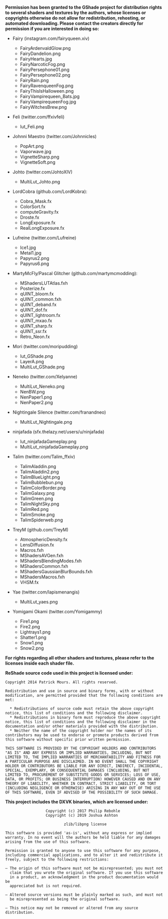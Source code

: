 **Permission has been granted to the GShade project for distribution rights to several shaders and textures by the authors, whose licenses or copyrights otherwise do not allow for redistribution, rehosting, or automated downloading. Please contact the creators directly for permission if you are interested in doing so:**

* Fairy (instagram.com/fairyqueen.xiv)
  * FairyArdenvaldGlow.png
  * FairyDandelion.png
  * FairyHearts.jpg
  * FairyNarcoticFog.png
  * FairyPersephone01.png
  * FairyPersephone02.png
  * FairyRain.png
  * FairyRavenqueenFog.png
  * FairyThisIsHalloween.png
  * FairyVampirequeen_Bats.jpg
  * FairyVampirequeenFog.jpg
  * FairyWitchesBrew.png

* Feli (twitter.com/ffxivfeli)
  * lut_Feli.png

* Johnni Maestro (twitter.com/Johnnicles)
  * PopArt.png
  * Vaporwave.jpg
  * VignetteSharp.png
  * VignetteSoft.png

* Johto (twitter.com/JohtoXIV)
  * MultiLut_Johto.png

* LordCobra (github.com/LordKobra):
  * Cobra_Mask.fx
  * ColorSort.fx
  * computeGravity.fx
  * Droste.fx
  * LongExposure.fx
  * RealLongExposure.fx

* Lufreine (twitter.com/Lufreine)
  * Ice1.jpg
  * Metal1.jpg
  * Papyrus2.png
  * Papyrus6.png

* MartyMcFly/Pascal Glitcher (github.com/martymcmodding):
  * MShadersLUTAtlas.fxh
  * Posterize.fx
  * qUINT_bloom.fx
  * qUINT_common.fxh
  * qUINT_deband.fx
  * qUINT_dof.fx
  * qUINT_lightroom.fx
  * qUINT_mxao.fx
  * qUINT_sharp.fx
  * qUINT_ssr.fx
  * Retro_Neon.fx

* Mori (twitter.com/moripudding)
  * lut_GShade.png
  * LayerA.png
  * MultiLut_GShade.png

* Neneko (twitter.com/Xelyanne)
  * MultiLut_Neneko.png
  * NenBW.png
  * NenPaper1.png
  * NenPaper2.png

* Nightingale Silence (twitter.com/franandneo)
  * MultiLut_Nightingale.png

* ninjafada (sfx.thelazy.net/users/u/ninjafada)
  * lut_ninjafadaGameplay.png
  * MultiLut_ninjafadaGameplay.png

* Talim (twitter.com/Talim_ffxiv)
  * TalimAladdin.png
  * TalimAladdin2.png
  * TalimBlueLight.png
  * TalimBubblebun.png
  * TalimColorBorder.png
  * TalimGalaxy.png
  * TalimGreen.png
  * TalimNightSky.png
  * TalimRed.png
  * TalimSmoke.png
  * TalimSpiderweb.png

* TreyM (github.com/TreyM)
  * AtmosphericDensity.fx
  * LensDiffusion.fx
  * Macros.fxh
  * MShadersAVGen.fxh
  * MShadersBlendingModes.fxh
  * MShadersCommon.fxh
  * MShadersGaussianBlurBounds.fxh
  * MShadersMacros.fxh
  * VHSM.fx

* Yae (twitter.com/lapismenangis)
  * MultiLut_yaes.png

* Yomigami Okami (twitter.com/Yomigammy)
  * Fire1.png
  * Fire2.png
  * Lightrays1.png
  * Shatter1.png
  * Snow1.png
  * Snow2.png

**For rights regarding all other shaders and textures, please refer to the licenses inside each shader file.**


**ReShade source code used in this project is licensed under:**
```
Copyright 2014 Patrick Mours. All rights reserved.

Redistribution and use in source and binary forms, with or without modification, are permitted provided that the following conditions are met:

  * Redistributions of source code must retain the above copyright notice, this list of conditions and the following disclaimer.
  * Redistributions in binary form must reproduce the above copyright notice, this list of conditions and the following disclaimer in the documentation and/or other materials provided with the distribution.
  * Neither the name of the copyright holder nor the names of its contributors may be used to endorse or promote products derived from this software without specific prior written permission.

THIS SOFTWARE IS PROVIDED BY THE COPYRIGHT HOLDERS AND CONTRIBUTORS "AS IS" AND ANY EXPRESS OR IMPLIED WARRANTIES, INCLUDING, BUT NOT LIMITED TO, THE IMPLIED WARRANTIES OF MERCHANTABILITY AND FITNESS FOR A PARTICULAR PURPOSE ARE DISCLAIMED. IN NO EVENT SHALL THE COPYRIGHT HOLDER OR CONTRIBUTORS BE LIABLE FOR ANY DIRECT, INDIRECT, INCIDENTAL, SPECIAL, EXEMPLARY, OR CONSEQUENTIAL DAMAGES (INCLUDING, BUT NOT LIMITED TO, PROCUREMENT OF SUBSTITUTE GOODS OR SERVICES; LOSS OF USE, DATA, OR PROFITS; OR BUSINESS INTERRUPTION) HOWEVER CAUSED AND ON ANY THEORY OF LIABILITY, WHETHER IN CONTRACT, STRICT LIABILITY, OR TORT (INCLUDING NEGLIGENCE OR OTHERWISE) ARISING IN ANY WAY OUT OF THE USE OF THIS SOFTWARE, EVEN IF ADVISED OF THE POSSIBILITY OF SUCH DAMAGE.
```

**This project includes the DXVK binaries, which are licensed under:**
```
                  Copyright (c) 2017 Philip Rebohle
                  Copyright (c) 2019 Joshua Ashton

                          zlib/libpng license

This software is provided 'as-is', without any express or implied
warranty. In no event will the authors be held liable for any damages
arising from the use of this software.

Permission is granted to anyone to use this software for any purpose,
including commercial applications, and to alter it and redistribute it
freely, subject to the following restrictions:

– The origin of this software must not be misrepresented; you must not
  claim that you wrote the original software. If you use this software
  in a product, an acknowledgment in the product documentation would be
  appreciated but is not required.

– Altered source versions must be plainly marked as such, and must not
  be misrepresented as being the original software.

– This notice may not be removed or altered from any source distribution.
```
